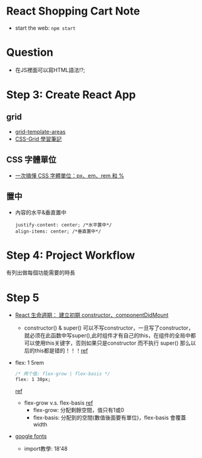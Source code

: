 # React Shopping Cart Note
* start the web: `npm start`
# Question
* 在JS裡面可以寫HTML語法!?;
  

# Step 3: Create React App
## grid
* [grid-template-areas](https://developer.mozilla.org/zh-CN/docs/Web/CSS/grid-template-areas)
* [CSS-Grid 學習筆記](https://ithelp.ithome.com.tw/articles/10231044)

## CSS 字體單位
* [一次搞懂 CSS 字體單位：px、em、rem 和 %](https://www.oxxostudio.tw/articles/201809/css-font-size.html)

## 置中
* 內容的水平&垂直置中
  ```
  justify-content: center; /*水平置中*/
  align-items: center; /*垂直置中*/
  ```

# Step 4: Project Workflow 
有列出做每個功能需要的時長

# Step 5
* [React 生命週期： 建立初期 constructor、componentDidMount](https://yakimhsu.com/project/project_w21_01_React_life_constructor.html)
  * constructor() & super()
  可以不写constructor，一旦写了constructor，就必须在此函数中写super(),此时组件才有自己的this，在组件的全局中都可以使用this关键字，否则如果只是constructor 而不执行 super() 那么以后的this都是错的！！！[ref](https://www.cnblogs.com/faith3/p/9219446.html)

* flex: 1 5rem
  ```css
  /* 两个值: flex-grow | flex-basis */
  flex: 1 30px;
  ```
  [ref](https://developer.mozilla.org/zh-CN/docs/Web/CSS/flex)
  * flex-grow v.s. flex-basis [ref](https://ithelp.ithome.com.tw/articles/10208741)
    * flex-grow: 分配剩餘空間，值只有1或0
    *  flex-basis: 分配到的空間(數值後面要有單位)，flex-basis 會覆蓋 width
  
* [google fonts](https://fonts.google.com/?selection.family=Montserrat&sidebar.open=true)
  * import教學: 18'48
  

